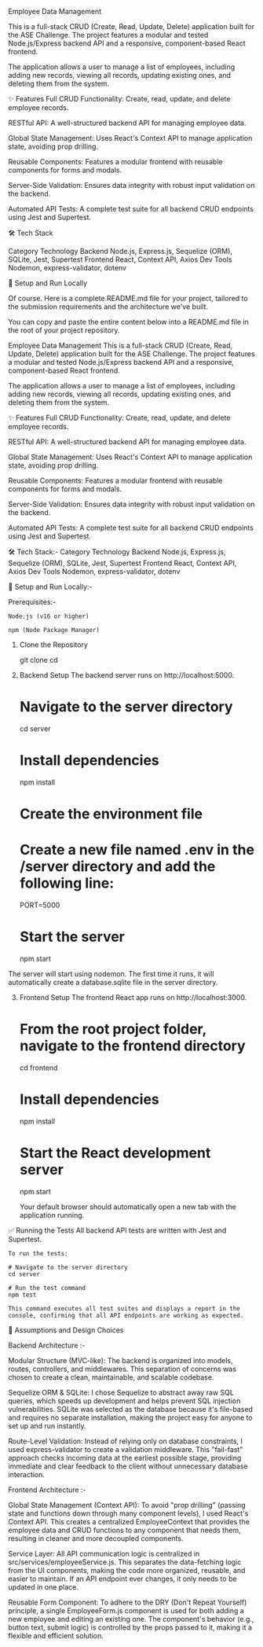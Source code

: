 Employee Data Management

This is a full-stack CRUD (Create, Read, Update, Delete) application built for the ASE Challenge. The project features a modular and tested Node.js/Express backend API and a responsive, component-based React frontend.

The application allows a user to manage a list of employees, including adding new records, viewing all records, updating existing ones, and deleting them from the system.

✨ Features
Full CRUD Functionality: Create, read, update, and delete employee records.

RESTful API: A well-structured backend API for managing employee data.

Global State Management: Uses React's Context API to manage application state, avoiding prop drilling.

Reusable Components: Features a modular frontend with reusable components for forms and modals.

Server-Side Validation: Ensures data integrity with robust input validation on the backend.

Automated API Tests: A complete test suite for all backend CRUD endpoints using Jest and Supertest.


🛠️ Tech Stack

Category	Technology
Backend	Node.js, Express.js, Sequelize (ORM), SQLite, Jest, Supertest
Frontend	React, Context API, Axios
Dev Tools	Nodemon, express-validator, dotenv

🚀 Setup and Run Locally

Of course. Here is a complete README.md file for your project, tailored to the submission requirements and the architecture we've built.

You can copy and paste the entire content below into a README.md file in the root of your project repository.

Employee Data Management
This is a full-stack CRUD (Create, Read, Update, Delete) application built for the ASE Challenge. The project features a modular and tested Node.js/Express backend API and a responsive, component-based React frontend.

The application allows a user to manage a list of employees, including adding new records, viewing all records, updating existing ones, and deleting them from the system.

✨ Features
Full CRUD Functionality: Create, read, update, and delete employee records.

RESTful API: A well-structured backend API for managing employee data.

Global State Management: Uses React's Context API to manage application state, avoiding prop drilling.

Reusable Components: Features a modular frontend with reusable components for forms and modals.

Server-Side Validation: Ensures data integrity with robust input validation on the backend.

Automated API Tests: A complete test suite for all backend CRUD endpoints using Jest and Supertest.

🛠️ Tech Stack:-
    Category	Technology
    Backend	    Node.js, Express.js, Sequelize (ORM), SQLite, Jest, Supertest
    Frontend	React, Context API, Axios
    Dev Tools	Nodemon, express-validator, dotenv


🚀 Setup and Run Locally:-

Prerequisites:-

    Node.js (v16 or higher)

    npm (Node Package Manager)

1. Clone the Repository

    git clone <your-repository-url>
    cd <repository-folder>

2. Backend Setup
    The backend server runs on http://localhost:5000.

    # Navigate to the server directory
    cd server

    # Install dependencies
    npm install

    # Create the environment file
    # Create a new file named .env in the /server directory and add the following line:
    PORT=5000

    # Start the server
    npm start

 The server will start using nodemon. The first time it runs, it will automatically create a database.sqlite file in the server directory.

3. Frontend Setup
    The frontend React app runs on http://localhost:3000.
    # From the root project folder, navigate to the frontend directory
    cd frontend

    # Install dependencies
    npm install

    # Start the React development server
    npm start

    Your default browser should automatically open a new tab with the application running.


✅ Running the Tests
    All backend API tests are written with Jest and Supertest.

    To run the tests:

    # Navigate to the server directory
    cd server

    # Run the test command
    npm test

    This command executes all test suites and displays a report in the console, confirming that all API endpoints are working as expected.


📝 Assumptions and Design Choices

Backend Architecture :-

Modular Structure (MVC-like): The backend is organized into models, routes, controllers, and middlewares. This separation of concerns was chosen to create a clean, maintainable, and scalable codebase.

Sequelize ORM & SQLite: I chose Sequelize to abstract away raw SQL queries, which speeds up development and helps prevent SQL injection vulnerabilities. SQLite was selected as the database because it's file-based and requires no separate installation, making the project easy for anyone to set up and run instantly.

Route-Level Validation: Instead of relying only on database constraints, I used express-validator to create a validation middleware. This "fail-fast" approach checks incoming data at the earliest possible stage, providing immediate and clear feedback to the client without unnecessary database interaction.

Frontend Architecture :-

Global State Management (Context API): To avoid "prop drilling" (passing state and functions down through many component levels), I used React's Context API. This creates a centralized EmployeeContext that provides the employee data and CRUD functions to any component that needs them, resulting in cleaner and more decoupled components.

Service Layer: All API communication logic is centralized in src/services/employeeService.js. This separates the data-fetching logic from the UI components, making the code more organized, reusable, and easier to maintain. If an API endpoint ever changes, it only needs to be updated in one place.

Reusable Form Component: To adhere to the DRY (Don't Repeat Yourself) principle, a single EmployeeForm.js component is used for both adding a new employee and editing an existing one. The component's behavior (e.g., button text, submit logic) is controlled by the props passed to it, making it a flexible and efficient solution.